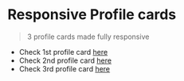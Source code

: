 # Responsive Profile cards

> 3 profile cards made fully responsive

- Check 1st profile card [here](https://demo-profile-card-1.netlify.app/)  
- Check 2nd profile card [here](https://nitin-profile-card.netlify.app/)  
- Check 3rd profile card [here](https://demo-profile-card-2.netlify.app/)  

